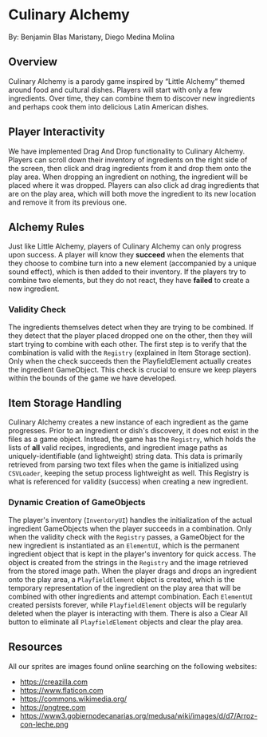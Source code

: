# Culinary Alchemy

By: Benjamin Blas Maristany, Diego Medina Molina

## Overview

Culinary Alchemy is a parody game inspired by “Little Alchemy” themed around food and cultural dishes. Players will start with only a few ingredients. Over time, they can combine them to discover new ingredients and perhaps cook them into delicious Latin American dishes.

## Player Interactivity

We have implemented Drag And Drop functionality to Culinary Alchemy. Players can scroll down their inventory of ingredients on the right side of the screen, then click and drag ingredients from it and drop them onto the play area. When dropping an ingredient on nothing, the ingredient will be placed where it was dropped. Players can also click ad drag ingredients that are on the play area, which will both move the ingredient to its new location and remove it from its previous one.

## Alchemy Rules

Just like Little Alchemy, players of Culinary Alchemy can only progress upon success. A player will know they **succeed** when the elements that they choose to combine turn into a new element (accompanied by a unique sound effect), which is then added to their inventory. If the players try to combine two elements, but they do not react, they have **failed** to create a new ingredient.

### Validity Check

The ingredients themselves detect when they are trying to be combined. If they detect that the player placed dropped one on the other, then they will start trying to combine with each other. The first step is to verify that the combination is valid with the `Registry` (explained in Item Storage section). Only when the check succeeds then the PlayfieldElement actually creates the ingredient GameObject. This check is crucial to ensure we keep players within the bounds of the game we have developed.

## Item Storage Handling

Culinary Alchemy creates a new instance of each ingredient as the game progresses. Prior to an ingredient or dish's discovery, it does not exist in the files as a game object. Instead, the game has the `Registry`, which holds the lists of **all** valid recipes, ingredients, and ingredient image paths as uniquely-identifiable (and lightweight) string data. This data is primarily retrieved from parsing two text files when the game is initialized using `CSVLoader`, keeping the setup process lightweight as well. This Registry is what is referenced for validity (success) when creating a new ingredient.

### Dynamic Creation of GameObjects 

The player's inventory (`InventoryUI`) handles the initialization of the actual ingredient GameObjects when the player succeeds in a combination. Only when the validity check with the `Registry` passes, a GameObject for the new ingredient is instantiated as an `ElementUI`, which is the permanent ingredient object that is kept in the player's inventory for quick access. The object is created from the strings in the `Registry` and the image retrieved from the stored image path. When the player drags and drops an ingredient onto the play area, a `PlayfieldElement` object is created, which is the temporary representation of the ingredient on the play area that will be combined with other ingredients and attempt combination. Each `ElementUI` created persists forever, while `PlayfieldElement` objects will be regularly deleted when the player is interacting with them. There is also a Clear All button to eliminate all `PlayfieldElement` objects and clear the play area.

## Resources

All our sprites are images found online searching on the following websites:

* https://creazilla.com
* https://www.flaticon.com
* https://commons.wikimedia.org/
* https://pngtree.com
* https://www3.gobiernodecanarias.org/medusa/wiki/images/d/d7/Arroz-con-leche.png